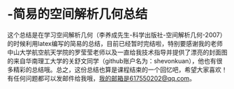 # -简易的空间解析几何总结
这个总结是在学习空间解析几何（李养成先生-科学出版社-空间解析几何-2007）的时候利用latex编写的简易的总结，目前已经暂时完结啦，特别要感谢我的老师中山大学航空航天学院的罗莹莹老师以及一直给我技术指导并提供了漂亮的封面图的来自华南理工大学的关舒文同学（github账户名为：shevonkuan），他也有很多精彩的总结哦。总之，这份总结也算是课程结束的一个回忆吧，希望大家喜欢！有任何问题都可以发邮件给我哦，我的邮箱是617550202@qq.com。

